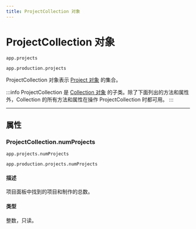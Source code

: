 ```yaml
---
title: ProjectCollection 对象
---
```

# ProjectCollection 对象

`app.projects`

`app.production.projects`

ProjectCollection 对象表示 [Project 对象](../../general/project) 的集合。

:::info
ProjectCollection 是 [Collection 对象](../collection) 的子类。除了下面列出的方法和属性外，Collection 的所有方法和属性在操作 ProjectCollection 时都可用。
:::

---

## 属性

### ProjectCollection.numProjects

`app.projects.numProjects`

`app.production.projects.numProjects`

#### 描述

项目面板中找到的项目和制作的总数。

#### 类型

整数，只读。
